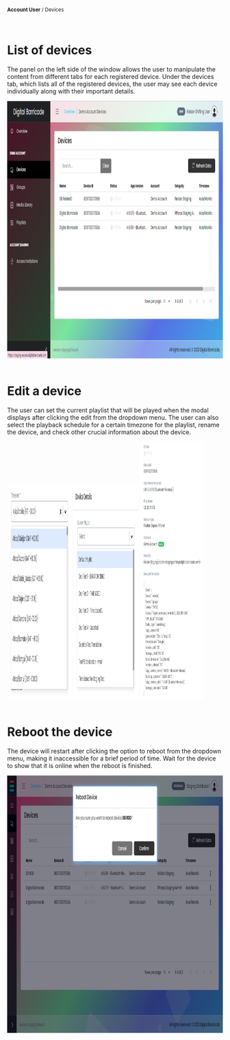 <small><b>Account User</b> / Devices</small>

<br />
<h1>List of devices</h1>
<div class="description">
    <p>
        The panel on the left side of the window allows the user to manipulate the content from different tabs for each registered device. Under the devices tab, which lists all of the registered devices, the user may see each device individually along with their important details.
    </p>
    <img src="/images/image13.png" alt="sample"  width="100%" height="600">
</div>

<br />
<h1>Edit a device</h1>
<div class="description">
    <p>
        The user can set the current playlist that will be played when the modal displays after clicking the edit from the dropdown menu. The user can also select the playback schedule for a certain timezone for the playlist, rename the device, and check other crucial information about the device.
    </p>
    <img src="/images/image1.png" alt="sample"  width="30%" height="500">
    <img src="/images/image2.png" alt="sample"  width="30%" height="500">
    <img src="/images/image3.png" alt="sample"  width="30%" height="600">
</div>


<br />
<h1>Reboot the device</h1>
<div class="description">
    <p>
        The device will restart after clicking the option to reboot from the dropdown menu, making it inaccessible for a brief period of time. Wait for the device to show that it is online when the reboot is finished.
    </p>
    <img src="/images/image9.png" alt="sample"  width="100%" height="600">
</div>


